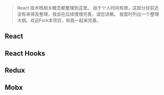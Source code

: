 > React 技术栈相关概念都整理到这里。
> 由于个人时间有限，这部分目前还没有来得及整理，我会在后续慢慢完善，请您谅解。
> 我暂时列出一个整理大纲。欢迎Fork本项目，和我一起来完善。

## React 

## React Hooks

## Redux

## Mobx
